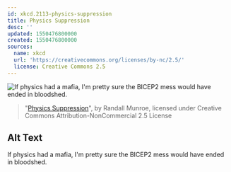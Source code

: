```yaml
---
id: xkcd.2113-physics-suppression
title: Physics Suppression
desc: ''
updated: 1550476800000
created: 1550476800000
sources:
  name: xkcd
  url: 'https://creativecommons.org/licenses/by-nc/2.5/'
  license: Creative Commons 2.5
---
```

![If physics had a mafia, I'm pretty sure the BICEP2 mess would have ended in bloodshed.](https://imgs.xkcd.com/comics/physics_suppression.png)
> "[Physics Suppression](https://xkcd.com/2113/)", by Randall Munroe, licensed under Creative Commons Attribution-NonCommercial 2.5 License

## Alt Text
If physics had a mafia, I'm pretty sure the BICEP2 mess would have ended in bloodshed.
